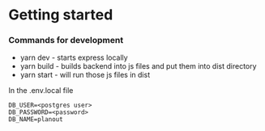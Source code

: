 # Getting started

### Commands for development

- yarn dev - starts express locally
- yarn build - builds backend into js files and put them into dist directory
- yarn start - will run those js files in dist

In the .env.local file
```
DB_USER=<postgres user>
DB_PASSWORD=<password>
DB_NAME=planout
```
